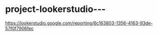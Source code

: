 # project-lookerstudio---
https://lookerstudio.google.com/reporting/6c163803-1356-4163-93de-57f0f7906fec
